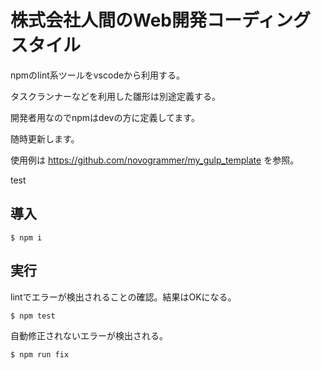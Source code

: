 # 株式会社人間のWeb開発コーディングスタイル

npmのlint系ツールをvscodeから利用する。

タスクランナーなどを利用した雛形は別途定義する。

開発者用なのでnpmはdevの方に定義してます。

随時更新します。

使用例は https://github.com/novogrammer/my_gulp_template を参照。

test

## 導入

```
$ npm i
```

## 実行

lintでエラーが検出されることの確認。結果はOKになる。
```
$ npm test
```

自動修正されないエラーが検出される。
```
$ npm run fix
```

